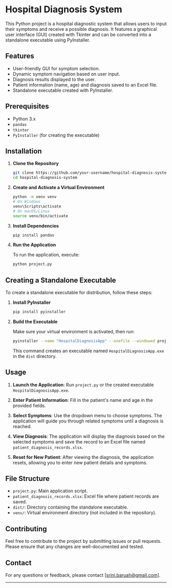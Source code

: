 # Hospital Diagnosis System

This Python project is a hospital diagnostic system that allows users to input their symptoms and receive a possible diagnosis. It features a graphical user interface (GUI) created with Tkinter and can be converted into a standalone executable using PyInstaller.

## Features

- User-friendly GUI for symptom selection.
- Dynamic symptom navigation based on user input.
- Diagnosis results displayed to the user.
- Patient information (name, age) and diagnosis saved to an Excel file.
- Standalone executable created with PyInstaller.

## Prerequisites

- Python 3.x
- `pandas`
- `tkinter`
- `PyInstaller` (for creating the executable)

## Installation

1. **Clone the Repository**

   ```bash
   git clone https://github.com/your-username/hospital-diagnosis-system.git
   cd hospital-diagnosis-system
   ```

2. **Create and Activate a Virtual Environment**

   ```bash
   python -m venv venv
   # On Windows
   venv\Scripts\activate
   # On macOS/Linux
   source venv/bin/activate
   ```

3. **Install Dependencies**

   ```bash
   pip install pandas
   ```

4. **Run the Application**

   To run the application, execute:

   ```bash
   python project.py
   ```

## Creating a Standalone Executable

To create a standalone executable for distribution, follow these steps:

1. **Install PyInstaller**

   ```bash
   pip install pyinstaller
   ```

2. **Build the Executable**

   Make sure your virtual environment is activated, then run:

   ```bash
   pyinstaller --name "HospitalDiagnosisApp" --onefile --windowed project.py
   ```

   This command creates an executable named `HospitalDiagnosisApp.exe` in the `dist` directory.

## Usage

1. **Launch the Application**:
   Run `project.py` or the created executable `HospitalDiagnosisApp.exe`.

2. **Enter Patient Information**:
   Fill in the patient's name and age in the provided fields.

3. **Select Symptoms**:
   Use the dropdown menu to choose symptoms. The application will guide you through related symptoms until a diagnosis is reached.

4. **View Diagnosis**:
   The application will display the diagnosis based on the selected symptoms and save the record to an Excel file named `patient_diagnosis_records.xlsx`.

5. **Reset for New Patient**:
   After viewing the diagnosis, the application resets, allowing you to enter new patient details and symptoms.

## File Structure

- `project.py`: Main application script.
- `patient_diagnosis_records.xlsx`: Excel file where patient records are saved.
- `dist/`: Directory containing the standalone executable.
- `venv/`: Virtual environment directory (not included in the repository).

## Contributing

Feel free to contribute to the project by submitting issues or pull requests. Please ensure that any changes are well-documented and tested.


## Contact

For any questions or feedback, please contact [srini.baruah@gmail.com].

---

